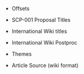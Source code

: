 - Offsets

- SCP-001 Proposal Titles

- International Wiki titles

- International Wiki Postproc

- Themes

- Article Source (wiki format)
